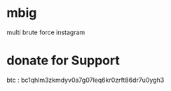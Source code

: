 # mbig
multi brute force instagram
# donate for Support
btc : bc1qhlm3zkmdyv0a7g07leq6kr0zrft86dr7u0ygh3
